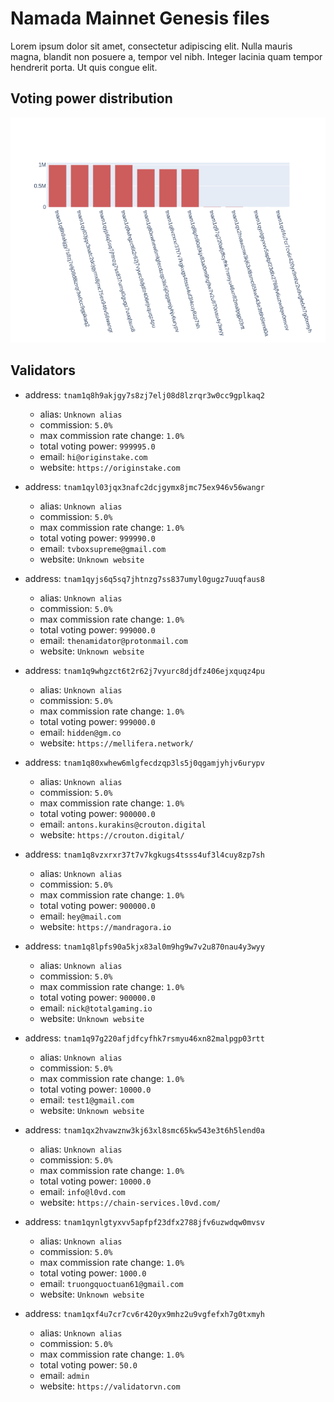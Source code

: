 # Namada Mainnet Genesis files

Lorem ipsum dolor sit amet, consectetur adipiscing elit. Nulla mauris magna, blandit non posuere a, tempor vel nibh. Integer lacinia quam tempor hendrerit porta. Ut quis congue elit.

## Voting power distribution


![Voting Power Distribution](../images/validators.png "Voting Power Distribution")


## Validators


- address: `tnam1q8h9akjgy7s8zj7elj08d8lzrqr3w0cc9gplkaq2`
    - alias: `Unknown alias`
    - commission: `5.0%`
    - max commission rate change: `1.0%`
    - total voting power: `999995.0`
    - email: `hi@originstake.com`
    - website: `https://originstake.com`

- address: `tnam1qyl03jqx3nafc2dcjgymx8jmc75ex946v56wangr`
    - alias: `Unknown alias`
    - commission: `5.0%`
    - max commission rate change: `1.0%`
    - total voting power: `999990.0`
    - email: `tvboxsupreme@gmail.com`
    - website: `Unknown website`

- address: `tnam1qyjs6q5sq7jhtnzg7ss837umyl0gugz7uuqfaus8`
    - alias: `Unknown alias`
    - commission: `5.0%`
    - max commission rate change: `1.0%`
    - total voting power: `999000.0`
    - email: `thenamidator@protonmail.com`
    - website: `Unknown website`

- address: `tnam1q9whgzct6t2r62j7vyurc8djdfz406ejxquqz4pu`
    - alias: `Unknown alias`
    - commission: `5.0%`
    - max commission rate change: `1.0%`
    - total voting power: `999000.0`
    - email: `hidden@gm.co`
    - website: `https://mellifera.network/`

- address: `tnam1q80xwhew6mlgfecdzqp3ls5j0qgamjyhjv6urypv`
    - alias: `Unknown alias`
    - commission: `5.0%`
    - max commission rate change: `1.0%`
    - total voting power: `900000.0`
    - email: `antons.kurakins@crouton.digital`
    - website: `https://crouton.digital/`

- address: `tnam1q8vzxrxr37t7v7kgkugs4tsss4uf3l4cuy8zp7sh`
    - alias: `Unknown alias`
    - commission: `5.0%`
    - max commission rate change: `1.0%`
    - total voting power: `900000.0`
    - email: `hey@mail.com`
    - website: `https://mandragora.io`

- address: `tnam1q8lpfs90a5kjx83al0m9hg9w7v2u870nau4y3wyy`
    - alias: `Unknown alias`
    - commission: `5.0%`
    - max commission rate change: `1.0%`
    - total voting power: `900000.0`
    - email: `nick@totalgaming.io`
    - website: `Unknown website`

- address: `tnam1q97g220afjdfcyfhk7rsmyu46xn82malpgp03rtt`
    - alias: `Unknown alias`
    - commission: `5.0%`
    - max commission rate change: `1.0%`
    - total voting power: `10000.0`
    - email: `test1@gmail.com`
    - website: `Unknown website`

- address: `tnam1qx2hvawznw3kj63xl8smc65kw543e3t6h5lend0a`
    - alias: `Unknown alias`
    - commission: `5.0%`
    - max commission rate change: `1.0%`
    - total voting power: `10000.0`
    - email: `info@l0vd.com`
    - website: `https://chain-services.l0vd.com/`

- address: `tnam1qynlgtyxvv5apfpf23dfx2788jfv6uzwdqw0mvsv`
    - alias: `Unknown alias`
    - commission: `5.0%`
    - max commission rate change: `1.0%`
    - total voting power: `1000.0`
    - email: `truongquoctuan61@gmail.com`
    - website: `Unknown website`

- address: `tnam1qxf4u7cr7cv6r420yx9mhz2u9vgfefxh7g0txmyh`
    - alias: `Unknown alias`
    - commission: `5.0%`
    - max commission rate change: `1.0%`
    - total voting power: `50.0`
    - email: `admin`
    - website: `https://validatorvn.com`

